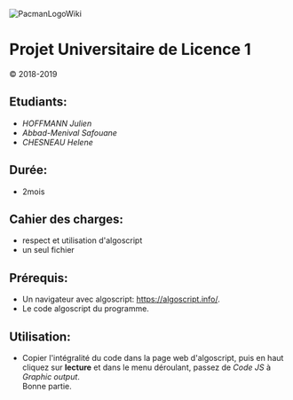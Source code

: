 ![PacmanLogoWiki](https://upload.wikimedia.org/wikipedia/fr/thumb/a/a2/Pac-Man_Logo.svg/500px-Pac-Man_Logo.svg.png)

# Projet Universitaire de Licence 1
© 2018-2019

## **Etudiants**: 
- *HOFFMANN Julien*   
- *Abbad-Menival Safouane*   
- *CHESNEAU Helene*       

## **Durée**:
- 2mois 

## **Cahier des charges**:
- respect et utilisation d'algoscript
- un seul fichier


## **Prérequis**:
- Un navigateur avec algoscript: https://algoscript.info/.
- Le code algoscript du programme. 

## **Utilisation**:
- Copier l'intégralité du code dans la page web d'algoscript, puis en haut cliquez sur **lecture** et dans le menu déroulant, passez de *Code JS* à *Graphic output*.  
Bonne partie. 
  
